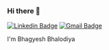 ### Hi there 👋

[![Linkedin Badge](https://img.shields.io/badge/-BhagyeshBhalodiya-blue?style=flat-square&logo=Linkedin&logoColor=white&link=bhagyesh-bhalodiya-657388230/)](https://www.linkedin.com/in/bhagyesh-bhalodiya-657388230/) 
[![Gmail Badge](https://img.shields.io/badge/-bhagyeshbhalodiya08@gmail.com-c14438?style=flat-square&logo=Gmail&logoColor=white&link=mailto:bhagyeshbhalodiya08@gmail.com)](mailto:bhagyeshbhalodiya08@gmail.com)

I'm Bhagyesh Bhalodiya
